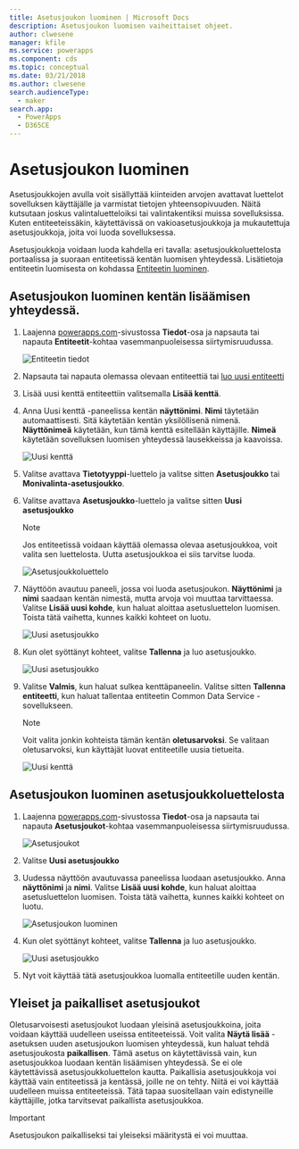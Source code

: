 ```yaml
---
title: Asetusjoukon luominen | Microsoft Docs
description: Asetusjoukon luomisen vaiheittaiset ohjeet.
author: clwesene
manager: kfile
ms.service: powerapps
ms.component: cds
ms.topic: conceptual
ms.date: 03/21/2018
ms.author: clwesene
search.audienceType:
  - maker
search.app:
  - PowerApps
  - D365CE
---
```


# <a name="create-an-option-set"></a>Asetusjoukon luominen

Asetusjoukkojen avulla voit sisällyttää kiinteiden arvojen avattavat luettelot sovelluksen käyttäjälle ja varmistat tietojen yhteensopivuuden. Näitä kutsutaan joskus valintaluetteloiksi tai valintakentiksi muissa sovelluksissa. Kuten entiteeteissäkin, käytettävissä on vakioasetusjoukkoja ja mukautettuja asetusjoukkoja, joita voi luoda sovelluksessa.

Asetusjoukkoja voidaan luoda kahdella eri tavalla: asetusjoukkoluettelosta portaalissa ja suoraan entiteetissä kentän luomisen yhteydessä. Lisätietoja entiteetin luomisesta on kohdassa [Entiteetin luominen](data-platform-create-entity.md).

## <a name="creating-an-option-set-while-adding-a-field"></a>Asetusjoukon luominen kentän lisäämisen yhteydessä.

1. Laajenna [powerapps.com](https://web.powerapps.com/?utm_source=padocs&utm_medium=linkinadoc&utm_campaign=referralsfromdoc)-sivustossa **Tiedot**-osa ja napsauta tai napauta **Entiteetit**-kohtaa vasemmanpuoleisessa siirtymisruudussa.

    ![Entiteetin tiedot](./media/data-platform-cds-create-entity/entitylist.png "Entiteettiluettelo")

2. Napsauta tai napauta olemassa olevaan entiteettiä tai [luo uusi entiteetti](data-platform-create-entity.md)

3. Lisää uusi kenttä entiteettiin valitsemalla **Lisää kenttä**.

4. Anna Uusi kenttä -paneelissa kentän **näyttönimi**. **Nimi** täytetään automaattisesti. Sitä käytetään kentän yksilöllisenä nimenä. **Näyttönimeä** käytetään, kun tämä kenttä esitellään käyttäjille. **Nimeä** käytetään sovelluksen luomisen yhteydessä lausekkeissa ja kaavoissa.

    ![Uusi kenttä](./media/data-platform-cds-create-entity/newfieldpanel.png "Uusi kenttä -paneeli")

5. Valitse avattava **Tietotyyppi**-luettelo ja valitse sitten **Asetusjoukko** tai **Monivalinta-asetusjoukko**.

6. Valitse avattava **Asetusjoukko**-luettelo ja valitse sitten **Uusi asetusjoukko**

    > [!NOTE]
    > Jos entiteetissä voidaan käyttää olemassa olevaa asetusjoukkoa, voit valita sen luettelosta. Uutta asetusjoukkoa ei siis tarvitse luoda.

    ![Asetusjoukkoluettelo](./media/data-platform-cds-newoptionset/fieldpanel-1.png "Asetusjoukkoluettelo")

7. Näyttöön avautuu paneeli, jossa voi luoda asetusjoukon. **Näyttönimi** ja **nimi** saadaan kentän nimestä, mutta arvoja voi muuttaa tarvittaessa. Valitse **Lisää uusi kohde**, kun haluat aloittaa asetusluettelon luomisen. Toista tätä vaihetta, kunnes kaikki kohteet on luotu.

    ![Uusi asetusjoukko](./media/data-platform-cds-newoptionset/field-optionsetpanel.png "Uusi asetusjoukko")

8. Kun olet syöttänyt kohteet, valitse **Tallenna** ja luo asetusjoukko.

    ![Uusi asetusjoukko](./media/data-platform-cds-newoptionset/field-optionsetpanel-values.png "Uusi asetusjoukko")

9. Valitse **Valmis**, kun haluat sulkea kenttäpaneelin. Valitse sitten **Tallenna entiteetti**, kun haluat tallentaa entiteetin Common Data Service -sovellukseen.

    > [!NOTE]
    > Voit valita jonkin kohteista tämän kentän **oletusarvoksi**. Se valitaan oletusarvoksi, kun käyttäjät luovat entiteetille uusia tietueita.

    ![Uusi kenttä](./media/data-platform-cds-newoptionset/fieldpanel-2.png "Uusi kenttä -paneeli")

## <a name="creating-an-option-set-from-the-option-set-list"></a>Asetusjoukon luominen asetusjoukkoluettelosta

1. Laajenna [powerapps.com](https://web.powerapps.com/?utm_source=padocs&utm_medium=linkinadoc&utm_campaign=referralsfromdoc)-sivustossa **Tiedot**-osa ja napsauta tai napauta **Asetusjoukot**-kohtaa vasemmanpuoleisessa siirtymisruudussa.

    ![Asetusjoukot](./media/data-platform-cds-newoptionset/optionsetlist.png "Asetusjoukkoluettelo")

2. Valitse **Uusi asetusjoukko**

3. Uudessa näyttöön avautuvassa paneelissa luodaan asetusjoukko. Anna **näyttönimi** ja **nimi**. Valitse **Lisää uusi kohde**, kun haluat aloittaa asetusluettelon luomisen. Toista tätä vaihetta, kunnes kaikki kohteet on luotu.

    ![Asetusjoukon luominen](./media/data-platform-cds-newoptionset/optionset-create.png "Asetusjoukon luominen")

4. Kun olet syöttänyt kohteet, valitse **Tallenna** ja luo asetusjoukko.

    ![Uusi asetusjoukko](./media/data-platform-cds-newoptionset/optionset-create-values.png "Uusi asetusjoukko")

5. Nyt voit käyttää tätä asetusjoukkoa luomalla entiteetille uuden kentän.

## <a name="global-and-local-option-sets"></a>Yleiset ja paikalliset asetusjoukot

Oletusarvoisesti asetusjoukot luodaan yleisinä asetusjoukkoina, joita voidaan käyttää uudelleen useissa entiteeteissä. Voit valita **Näytä lisää** -asetuksen uuden asetusjoukon luomisen yhteydessä, kun haluat tehdä asetusjoukosta **paikallisen**. Tämä asetus on käytettävissä vain, kun asetusjoukkoa luodaan kentän lisäämisen yhteydessä. Se ei ole käytettävissä asetusjoukkoluettelon kautta. Paikallisia asetusjoukkoja voi käyttää vain entiteetissä ja kentässä, joille ne on tehty. Niitä ei voi käyttää uudelleen muissa entiteeteissä. Tätä tapaa suositellaan vain edistyneille käyttäjille, jotka tarvitsevat paikallista asetusjoukkoa.

> [!IMPORTANT]
> Asetusjoukon paikalliseksi tai yleiseksi määritystä ei voi muuttaa.
